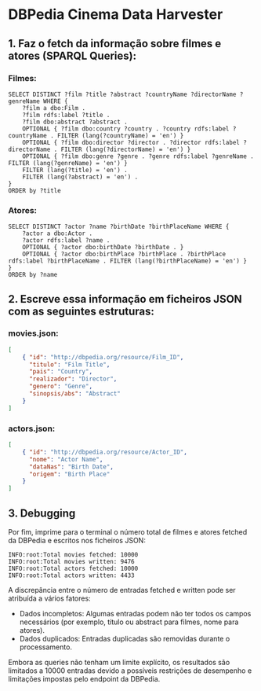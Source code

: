# DBPedia Cinema Data Harvester

## 1. Faz o fetch da informação sobre filmes e atores (SPARQL Queries): 

### Filmes:
```sparql
SELECT DISTINCT ?film ?title ?abstract ?countryName ?directorName ?genreName WHERE {
    ?film a dbo:Film .
    ?film rdfs:label ?title .
    ?film dbo:abstract ?abstract .
    OPTIONAL { ?film dbo:country ?country . ?country rdfs:label ?countryName . FILTER (lang(?countryName) = 'en') }
    OPTIONAL { ?film dbo:director ?director . ?director rdfs:label ?directorName . FILTER (lang(?directorName) = 'en') }
    OPTIONAL { ?film dbo:genre ?genre . ?genre rdfs:label ?genreName . FILTER (lang(?genreName) = 'en') }
    FILTER (lang(?title) = 'en') .
    FILTER (lang(?abstract) = 'en') .
}
ORDER by ?title
```
### Atores:
```sparql
SELECT DISTINCT ?actor ?name ?birthDate ?birthPlaceName WHERE {
    ?actor a dbo:Actor .
    ?actor rdfs:label ?name .
    OPTIONAL { ?actor dbo:birthDate ?birthDate . }
    OPTIONAL { ?actor dbo:birthPlace ?birthPlace . ?birthPlace rdfs:label ?birthPlaceName . FILTER (lang(?birthPlaceName) = 'en') }
}
ORDER by ?name
```

## 2. Escreve essa informação em ficheiros JSON com as seguintes estruturas:

### movies.json:
```json
[
    { "id": "http://dbpedia.org/resource/Film_ID",
      "titulo": "Film Title",
      "pais": "Country",
      "realizador": "Director",
      "genero": "Genre",
      "sinopsis/abs": "Abstract"
    }
]
```

### actors.json:
```json
[
    { "id": "http://dbpedia.org/resource/Actor_ID",
      "nome": "Actor Name",
      "dataNas": "Birth Date",
      "origem": "Birth Place"
    }
]
```

## 3. Debugging

Por fim, imprime para o terminal o número total de filmes e atores fetched da DBPedia e escritos nos ficheiros JSON:

```
INFO:root:Total movies fetched: 10000
INFO:root:Total movies written: 9476
INFO:root:Total actors fetched: 10000
INFO:root:Total actors written: 4433
```

A discrepância entre o número de entradas fetched e written pode ser atribuída a vários fatores:
- Dados incompletos: Algumas entradas podem não ter todos os campos necessários (por exemplo, título ou abstract para filmes, nome para atores).
- Dados duplicados: Entradas duplicadas são removidas durante o processamento.

Embora as queries não tenham um limite explícito, os resultados são limitados a 10000 entradas devido a possíveis restrições de desempenho e limitações impostas pelo endpoint da DBPedia.
